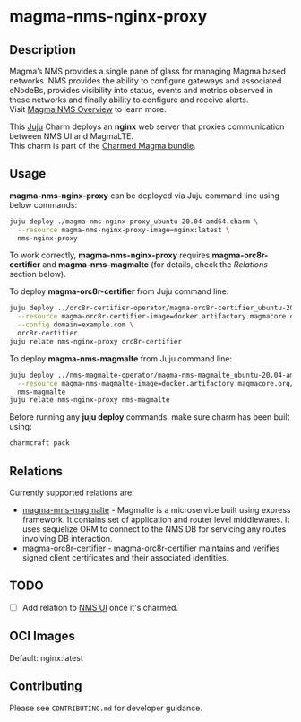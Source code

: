 # magma-nms-nginx-proxy

## Description

Magma’s NMS provides a single pane of glass for managing Magma based networks. NMS provides the
ability to configure gateways and associated eNodeBs, provides visibility into status, events and
metrics observed in these networks and finally ability to configure and receive alerts.
<br>
Visit [Magma NMS Overview](https://docs.magmacore.org/docs/nms/nms_arch_overview) to learn more.

This [Juju](https://juju.is/) Charm deploys an **nginx** web server that proxies communication
between NMS UI and MagmaLTE.<br>
This charm is part of the [Charmed Magma bundle](https://github.com/canonical/charmed-magma).

## Usage

**magma-nms-nginx-proxy** can be deployed via Juju command line using below commands:

```bash
juju deploy ./magma-nms-nginx-proxy_ubuntu-20.04-amd64.charm \
  --resource magma-nms-nginx-proxy-image=nginx:latest \
  nms-nginx-proxy
```

To work correctly, **magma-nms-nginx-proxy** requires **magma-orc8r-certifier** and 
**magma-nms-magmalte** (for details, check the _Relations_ section below).

To deploy **magma-orc8r-certifier** from Juju command line:

```bash
juju deploy ../orc8r-certifier-operator/magma-orc8r-certifier_ubuntu-20.04-amd64.charm \
  --resource magma-orc8r-certifier-image=docker.artifactory.magmacore.org/controller:1.6.0 \
  --config domain=example.com \
  orc8r-certifier
juju relate nms-nginx-proxy orc8r-certifier
```

To deploy **magma-nms-magmalte** from Juju command line:

```bash
juju deploy ../nms-magmalte-operator/magma-nms-magmalte_ubuntu-20.04-amd64.charm \
  --resource magma-nms-magmalte-image=docker.artifactory.magmacore.org/magmalte:1.6.0 \
  nms-magmalte
juju relate nms-nginx-proxy nms-magmalte
```

Before running any **juju deploy** commands, make sure charm has been built using:
```bash
charmcraft pack
```

## Relations

Currently supported relations are:

- [magma-nms-magmalte](https://github.com/canonical/charmed-magma/tree/main/orchestrator-bundle/nms-magmalte-operator) - Magmalte is
  a microservice built using express framework. It contains set of application and router level
  middlewares. It uses sequelize ORM to connect to the NMS DB for servicing any routes involving DB
  interaction.
- [magma-orc8r-certifier](https://github.com/canonical/charmed-magma/tree/main/orchestrator-bundle/orc8r-certifier-operator) -
  magma-orc8r-certifier maintains and verifies signed client certificates and their associated
  identities.

## TODO

- [ ] Add relation to [NMS UI](https://docs.magmacore.org/docs/nms/nms_arch_overview#nms-ui) once
  it's charmed.

## OCI Images

Default: nginx:latest

## Contributing

Please see `CONTRIBUTING.md` for developer guidance.
